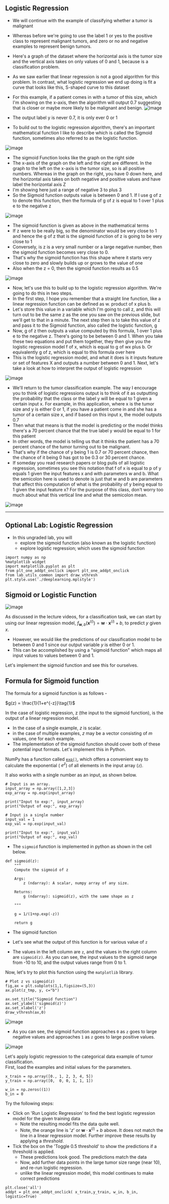 ## Logistic Regression

- We will continue with the example of classifying whether a tumor is malignant
- Whereas before we're going to use the label 1 or yes to the positive class to represent malignant tumors, and zero or no and negative examples to represent benign tumors.
- Here's a graph of the dataset where the horizontal axis is the tumor size and the vertical axis takes on only values of 0 and 1, because is a classification problem.
- As we saw earlier that linear regression is not a good algorithm for this problem. In contrast, what logistic regression we end up doing is fit a curve that looks like this, S-shaped curve to this dataset
- For this example, if a patient comes in with a tumor of this size, which I'm showing on the x-axis, then the algorithm will output 0.7 suggesting that is closer or maybe more likely to be malignant and benign.
![image](https://github.com/user-attachments/assets/bcf37d74-865a-4d0e-9cf0-2d491d76e2b9)

- The output label y is never 0.7, it is only ever 0 or 1
- To build out to the logistic regression algorithm, there's an important mathematical function I like to describe which is called the Sigmoid function, sometimes also referred to as the logistic function.

![image](https://github.com/user-attachments/assets/8e9df6ec-c1f6-46d6-a093-c5a9c05a94c6)

- The sigmoid Function looks like the graph on the right side
- The x-axis of the graph on the left and the right are different. In the graph to the left on the x-axis is the tumor size, so is all positive numbers. Whereas in the graph on the right, you have 0 down here, and the horizontal axis takes on both negative and positive values and have label the horizontal axis Z
- I'm showing here just a range of negative 3 to plus 3
- So the Sigmoid function outputs value is between 0 and 1. If I use g of z to denote this function, then the formula of g of z is equal to 1 over 1 plus e to the negative z

![image](https://github.com/user-attachments/assets/e08ab67c-0350-4ae9-8bad-dce68621c416)

- The sigmoid function is given as above in the mathematical terms
- If z were to be really big, so the denominator would be very close to 1 and hence the g of z that is the sigmoid function of z is going to be very close to 1
- Conversely, is z is a very small number or a large negative number, then the sigmoid function becomes very close to 0.
- That's why the sigmoid function has this shape where it starts very close to zero and slowly builds up or grows to the value of one
- Also when the z = 0, then the sigmoid function results as 0.5

![image](https://github.com/user-attachments/assets/524ee8f5-d153-4c5f-9a4c-d8dae7b76682)

- Now, let's use this to build up to the logistic regression algorithm. We're going to do this in two steps.
- In the first step, I hope you remember that a straight line function, like a linear regression function can be defined as w. product of x plus b.
- Let's store this value in a variable which I'm going to call z, and this will turn out to be the same z as the one you saw on the previous slide, but we'll get to that in a minute. The next step then is to take this value of z and pass it to the Sigmoid function, also called the logistic function, g
- Now, g of z then outputs a value computed by this formula, 1 over 1 plus e to the negative z. There's going to be between 0 and 1. When you take these two equations and put them together, they then give you the logistic regression model f of x, which is equal to g of wx plus b. Or equivalently g of z, which is equal to this formula over here
- This is the logistic regression model, and what it does is it inputs feature or set of features X and outputs a number between 0 and 1. Next, let's take a look at how to interpret the output of logistic regression

![image](https://github.com/user-attachments/assets/ea4b6251-e475-4c4b-8212-1fabd5744d5e)

- We'll return to the tumor classification example. The way I encourage you to think of logistic regressions output is to think of it as outputting the probability that the class or the label y will be equal to 1 given a certain input x. For example, in this application, where x is the tumor size and y is either 0 or 1, if you have a patient come in and she has a tumor of a certain size x, and if based on this input x, the model outputs 0.7
- Then what that means is that the model is predicting or the model thinks there's a 70 percent chance that the true label y would be equal to 1 for this patient
- In other words, the model is telling us that it thinks the patient has a 70 percent chance of the tumor turning out to be malignant.
- That's why if the chance of y being 1 is 0.7 or 70 percent chance, then the chance of it being 0 has got to be 0.3 or 30 percent chance.
- If someday you read research papers or blog pulls of all logistic regression, sometimes you see this notation that f of x is equal to p of y equals 1 given the input features x and with parameters w and b. What the semicolon here is used to denote is just that w and b are parameters that affect this computation of what is the probability of y being equal to 1 given the input feature x? For the purpose of this class, don't worry too much about what this vertical line and what the semicolon mean.

![image](https://github.com/user-attachments/assets/bc1c3135-3ee9-41f6-b1de-20be3516c97f)

---

## Optional Lab: Logistic Regression

- In this ungraded lab, you will
  - explore the sigmoid function (also known as the logistic function)
  - explore logistic regression; which uses the sigmoid function
```
import numpy as np
%matplotlib widget
import matplotlib.pyplot as plt
from plt_one_addpt_onclick import plt_one_addpt_onclick
from lab_utils_common import draw_vthresh
plt.style.use('./deeplearning.mplstyle')
```

## Sigmoid or Logistic Function
![image](https://github.com/user-attachments/assets/9ac67a3d-9256-4261-b739-6e5df81b3753)

As discussed in the lecture videos, for a classification task, we can start by using our linear regression model, $f_{\mathbf{w},b}(\mathbf{x}^{(i)}) = \mathbf{w} \cdot  \mathbf{x}^{(i)} + b$, to predict $y$ given $x$. 
- However, we would like the predictions of our classification model to be between 0 and 1 since our output variable $y$ is either 0 or 1. 
- This can be accomplished by using a "sigmoid function" which maps all input values to values between 0 and 1. 


Let's implement the sigmoid function and see this for ourselves.

## Formula for Sigmoid function

The formula for a sigmoid function is as follows -  

$g(z) = \frac{1}{1+e^{-z}}\tag{1}$

In the case of logistic regression, z (the input to the sigmoid function), is the output of a linear regression model. 
- In the case of a single example, $z$ is scalar.
- in the case of multiple examples, $z$ may be a vector consisting of $m$ values, one for each example. 
- The implementation of the sigmoid function should cover both of these potential input formats.
Let's implement this in Python.

NumPy has a function called [`exp()`](https://numpy.org/doc/stable/reference/generated/numpy.exp.html), which offers a convenient way to calculate the exponential ( $e^{z}$) of all elements in the input array (`z`).
 
It also works with a single number as an input, as shown below.

```
# Input is an array. 
input_array = np.array([1,2,3])
exp_array = np.exp(input_array)

print("Input to exp:", input_array)
print("Output of exp:", exp_array)

# Input is a single number
input_val = 1  
exp_val = np.exp(input_val)

print("Input to exp:", input_val)
print("Output of exp:", exp_val)
```
- The `sigmoid` function is implemented in python as shown in the cell below.

```
def sigmoid(z):
    """
    Compute the sigmoid of z

    Args:
        z (ndarray): A scalar, numpy array of any size.

    Returns:
        g (ndarray): sigmoid(z), with the same shape as z
         
    """

    g = 1/(1+np.exp(-z))
   
    return g
```
- The sigmoid function
- Let's see what the output of this function is for various value of `z`

- The values in the left column are `z`, and the values in the right column are `sigmoid(z)`. As you can see, the input values to the sigmoid range from -10 to 10, and the output values range from 0 to 1. 

Now, let's try to plot this function using the `matplotlib` library.

```
# Plot z vs sigmoid(z)
fig,ax = plt.subplots(1,1,figsize=(5,3))
ax.plot(z_tmp, y, c="b")

ax.set_title("Sigmoid function")
ax.set_ylabel('sigmoid(z)')
ax.set_xlabel('z')
draw_vthresh(ax,0)
```

![image](https://github.com/user-attachments/assets/63be5b8b-d0cf-40cb-8dff-e292f1a0c80b)

- As you can see, the sigmoid function approaches  `0` as `z` goes to large negative values and approaches `1` as `z` goes to large positive values.

![image](https://github.com/user-attachments/assets/4a04e021-68f8-42e6-83d3-e5e289f45516)

  
Let's apply logistic regression to the categorical data example of tumor classification.  
First, load the examples and initial values for the parameters.

```
x_train = np.array([0., 1, 2, 3, 4, 5])
y_train = np.array([0,  0, 0, 1, 1, 1])

w_in = np.zeros((1))
b_in = 0
```

Try the following steps:
- Click on 'Run Logistic Regression' to find the best logistic regression model for the given training data
    - Note the resulting model fits the data quite well.
    - Note, the orange line is '$z$' or $\mathbf{w} \cdot \mathbf{x}^{(i)} + b$  above. It does not match the line in a linear regression model.
Further improve these results by applying a *threshold*. 
- Tick the box on the 'Toggle 0.5 threshold' to show the predictions if a threshold is applied.
    - These predictions look good. The predictions match the data
    - Now, add further data points in the large tumor size range (near 10), and re-run logistic regression.
    - unlike the linear regression model, this model continues to make correct predictions
 
```
plt.close('all') 
addpt = plt_one_addpt_onclick( x_train,y_train, w_in, b_in, logistic=True)
```



